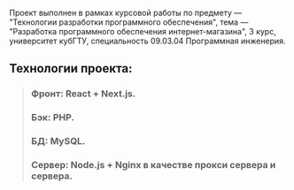 Проект выполнен в рамках курсовой работы по предмету — "Технологии разработки программного обеспечения", тема — "Разработка программного обеспечения интернет-магазина", 3 курс, университет кубГТУ, специальность 09.03.04 Программная инженерия.
  
## Технологии проекта:
  > ### Фронт: React + Next.js.
  > ### Бэк: PHP.
  > ### БД: MySQL.
  > ### Сервер: Node.js + Nginx в качестве прокси сервера и сервера.
